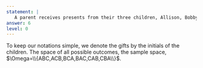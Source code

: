 ```yaml
---
statement: |
   A parent receives presents from their three children, Allison, Bobby, and Chelsea. To avoid disputes they open the presents in a random order. What are the possible outcomes?
answer: 6
level: 0
---
```

To keep our notations simple, we denote the gifts by the initials of the children. The space of all possible outcomes, the sample space, $\Omega=\\{ABC,ACB,BCA,BAC,CAB,CBA\\}$.
